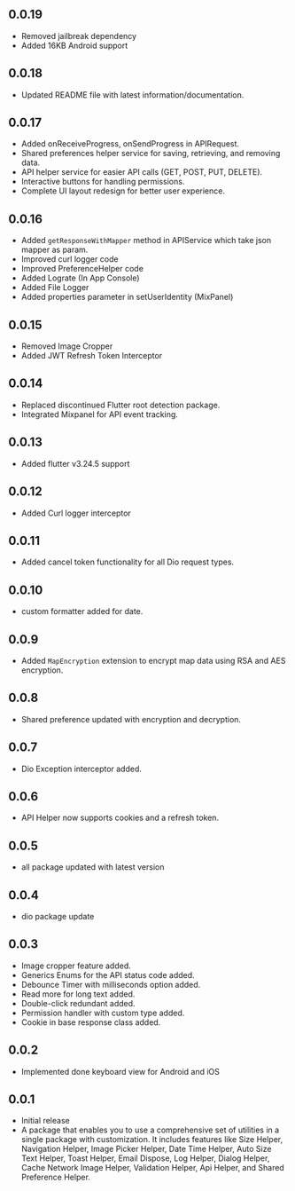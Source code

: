 ## 0.0.19

- Removed jailbreak dependency
- Added 16KB Android support

## 0.0.18

- Updated README file with latest information/documentation.

## 0.0.17

- Added onReceiveProgress, onSendProgress in APIRequest.
- Shared preferences helper service for saving, retrieving, and removing data.
- API helper service for easier API calls (GET, POST, PUT, DELETE).
- Interactive buttons for handling permissions.
- Complete UI layout redesign for better user experience.

## 0.0.16

- Added `getResponseWithMapper` method in APIService which take json mapper as param.
- Improved curl logger code
- Improved PreferenceHelper code
- Added Lograte (In App Console)
- Added File Logger
- Added properties parameter in setUserIdentity (MixPanel)

## 0.0.15

- Removed Image Cropper
- Added JWT Refresh Token Interceptor

## 0.0.14

- Replaced discontinued Flutter root detection package.
- Integrated Mixpanel for API event tracking.

## 0.0.13

- Added flutter v3.24.5 support

## 0.0.12

- Added Curl logger interceptor

## 0.0.11

- Added cancel token functionality for all Dio request types.

## 0.0.10

- custom formatter added for date.

## 0.0.9

- Added `MapEncryption` extension to encrypt map data using RSA and AES encryption.

## 0.0.8

- Shared preference updated with encryption and decryption.

## 0.0.7

- Dio Exception interceptor added.

## 0.0.6

- API Helper now supports cookies and a refresh token.

## 0.0.5

- all package updated with latest version

## 0.0.4

- dio package update

## 0.0.3

- Image cropper feature added.
- Generics Enums for the API status code added.
- Debounce Timer with milliseconds option added.
- Read more for long text added.
- Double-click redundant added.
- Permission handler with custom type added.
- Cookie in base response class added.

## 0.0.2

- Implemented done keyboard view for Android and iOS

## 0.0.1

- Initial release
- A package that enables you to use a comprehensive set of utilities in a single package with customization. It includes features like Size Helper, Navigation Helper, Image Picker Helper, Date Time Helper, Auto Size Text Helper, Toast Helper, Email Dispose, Log Helper, Dialog Helper, Cache Network Image Helper, Validation Helper, Api Helper, and Shared Preference Helper.
